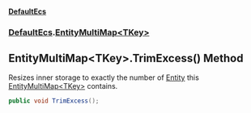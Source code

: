 #### [DefaultEcs](index.md 'index')
### [DefaultEcs](index.md#DefaultEcs 'DefaultEcs').[EntityMultiMap&lt;TKey&gt;](EntityMultiMap_TKey_.md 'DefaultEcs.EntityMultiMap&lt;TKey&gt;')
## EntityMultiMap&lt;TKey&gt;.TrimExcess() Method
Resizes inner storage to exactly the number of [Entity](Entity.md 'DefaultEcs.Entity') this [EntityMultiMap&lt;TKey&gt;](EntityMultiMap_TKey_.md 'DefaultEcs.EntityMultiMap&lt;TKey&gt;') contains.  
```csharp
public void TrimExcess();
```
